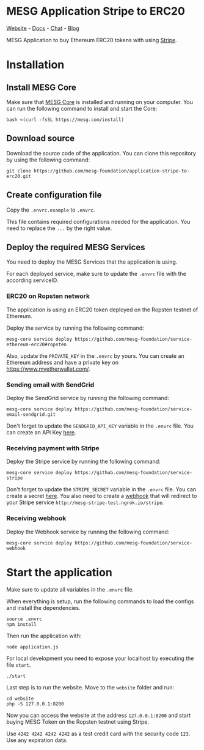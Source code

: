 # MESG Application Stripe to ERC20
[Website](https://mesg.com/) - [Docs](https://docs.mesg.com/) - [Chat](https://discordapp.com/invite/SaZ5HcE) - [Blog](https://medium.com/mesg)

MESG Application to buy Ethereum ERC20 tokens with using [Stripe](https://stripe.com/).

# Installation

## Install MESG Core

Make sure that [MESG Core](https://github.com/mesg-foundation/core) is installed and running on your computer.
You can run the following command to install and start the Core:
```
bash <(curl -fsSL https://mesg.com/install)
```

## Download source

Download the source code of the application. You can clone this repository by using the following command:

```
git clone https://github.com/mesg-foundation/application-stripe-to-erc20.git
```

## Create configuration file

Copy the `.envrc.example` to `.envrc`.

This file contains required configurations needed for the application.
You need to replace the `...` by the right value.

## Deploy the required MESG Services

You need to deploy the MESG Services that the application is using.

For each deployed service, make sure to update the `.envrc` file with the according serviceID.

### ERC20 on Ropsten network

The application is using an ERC20 token deployed on the Ropsten testnet of Ethereum.

Deploy the service by running the following command:

```
mesg-core service deploy https://github.com/mesg-foundation/service-ethereum-erc20#ropsten
```

Also, update the `PRIVATE_KEY` in the `.envrc` by yours.
You can create an Ethereum address and have a private key on https://www.myetherwallet.com/.

### Sending email with SendGrid

Deploy the SendGrid service by running the following command:

```
mesg-core service deploy https://github.com/mesg-foundation/service-email-sendgrid.git
```

Don't forget to update the `SENDGRID_API_KEY` variable in the `.envrc` file. You can create an API Key [here](https://app.sendgrid.com/settings/api_keys).

### Receiving payment with Stripe

Deploy the Stripe service by running the following command:

```
mesg-core service deploy https://github.com/mesg-foundation/service-stripe
```

Don't forget to update the `STRIPE_SECRET` variable in the `.envrc` file. You can create a secret [here](https://dashboard.stripe.com/account/apikeys).
You also need to create a [webhook](https://dashboard.stripe.com/account/webhooks) that will redirect to your Stripe service `http://mesg-stripe-test.ngrok.io/stripe`.

### Receiving webhook

Deploy the Webhook service by running the following command:

```
mesg-core service deploy https://github.com/mesg-foundation/service-webhook
```

# Start the application

Make sure to update all variables in the `.envrc` file.

When everything is setup, run the following commands to load the configs and install the dependencies.

```
source .envrc
npm install
```

Then run the application with:

```
node application.js
```

For local development you need to expose your localhost by executing the file `start`.

```
./start
```

Last step is to run the website. Move to the `website` folder and run:

```
cd website
php -S 127.0.0.1:8200
```

Now you can access the website at the address `127.0.0.1:8200` and start buying MESG Token on the Ropsten testnet using Stripe.

Use `4242 4242 4242 4242` as a test credit card with the security code `123`. Use any expiration data.
